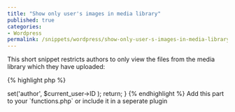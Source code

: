 ```yaml
---
title: "Show only user's images in media library"
published: true
categories:
- Wordpress
permalink: /snippets/wordpress/show-only-user-s-images-in-media-library/
---
```


This short snippet restricts authors to only view the files from the media library which they have uploaded:

{% highlight php %}
<?
add_action('pre_get_posts','ml_restrict_media_library');

function ml_restrict_media_library( $wp_query_obj ) {
  global $current_user, $pagenow;
  if( !is_a( $current_user, 'WP_User') )
    return;
  if( 'admin-ajax.php' != $pagenow || $_REQUEST['action'] != 'query-attachments' )
    return;
  if( !current_user_can('update_core') )
    $wp_query_obj->set('author', $current_user->ID );
  return;
}
{% endhighlight %}

Add this part to your `functions.php` or include it in a seperate plugin
